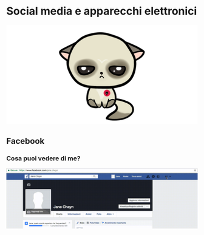 # **Social media e apparecchi elettronici**

![](/it/assets/sad%20cat.png)

## **Facebook**

### **Cosa puoi vedere di me?**

![](/it/assets/Facebook%202.gif)



